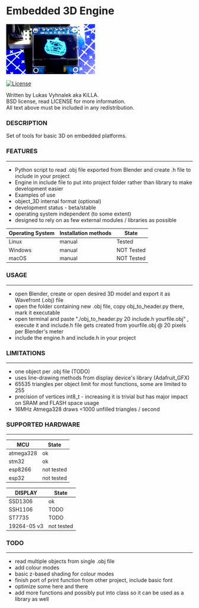# Embedded 3D Engine
![Image of 3D teapot on OLED](https://raw.githubusercontent.com/KiLLAAA/Embedded_3D/master/teapot.gif)

[![License](https://img.shields.io/badge/License-BSD%202--Clause-orange.svg)](https://opensource.org/licenses/BSD-2-Clause)

Written by Lukas Vyhnalek aka KiLLA.<br/>
BSD license, read LICENSE for more information.<br/>
All text above must be included in any redistribution.<br/>

### DESCRIPTION
Set of tools for basic 3D on embedded platforms.

### FEATURES

---

- Python script to read .obj file exported from Blender and create .h file to include in your project
- Engine in include file to put into project folder rather than library to make development easier
- Examples of use
- object_3D internal format (optional)
- development status - beta/stable
- operating system independent (to some extent)
- designed to rely on as few external modules / libraries as possible

| Operating System | Installation methods | State |
| --- | --- | --- |
| Linux | manual | Tested |
| Windows | manual | NOT Tested |
| macOS | manual | NOT Tested |


### USAGE

---

- open Blender, create or open desired 3D model and export it as Wavefront (.obj) file
- open the folder containing new .obj file, copy obj_to_header.py there, mark it executable
- open terminal and paste "./obj_to_header.py 20 include.h yourfile.obj" , execute it and include.h file gets created from yourfile.obj @ 20 pixels per Blender's meter
- include the engine.h and include.h in your project


### LIMITATIONS

---

- one object per .obj file (TODO)
- uses line-drawing methods from display device's library (Adafruit_GFX)
- 65535 triangles per object limit for most functions, some are limited to 255
- precision of vertices int8_t - increasing it is trivial but has major impact on SRAM and FLASH space usage
- 16MHz Atmega328 draws <1000 unfilled triangles / second


### SUPPORTED HARDWARE

---
| MCU | State |
| --- | --- |
| atmega328 | ok |
| stm32 | ok |
| esp8266 | not tested |
| esp32 | not tested |

| DISPLAY | State |
| --- | --- |
| SSD1306 | ok |
| SSH1106 | TODO |
| ST7735 | TODO |
| 19264-05 v3 | not tested |


### TODO

---

- read multiple objects from single .obj file
- add colour modes
- basic z-based shading for colour modes
- finish port of print function from other project, include basic font
- optimize some here and there
- add more functions and possibly put into class so it can be used as a library as well
